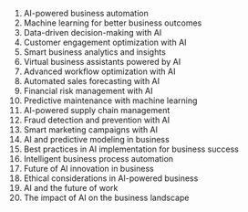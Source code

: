 1. AI-powered business automation
2. Machine learning for better business outcomes
3. Data-driven decision-making with AI
4. Customer engagement optimization with AI
5. Smart business analytics and insights
6. Virtual business assistants powered by AI
7. Advanced workflow optimization with AI
8. Automated sales forecasting with AI
9. Financial risk management with AI
10. Predictive maintenance with machine learning
11. AI-powered supply chain management
12. Fraud detection and prevention with AI
13. Smart marketing campaigns with AI
14. AI and predictive modeling in business
15. Best practices in AI implementation for business success
16. Intelligent business process automation
17. Future of AI innovation in business
18. Ethical considerations in AI-powered business
19. AI and the future of work
20. The impact of AI on the business landscape
